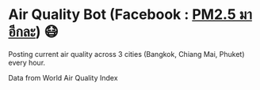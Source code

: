 # Air Quality Bot (Facebook : [PM2.5 มาอีกละ](https://www.facebook.com/airqtracker/)) 😷

Posting current air quality across 3 cities (Bangkok, Chiang Mai, Phuket) every hour.

Data from World Air Quality Index
